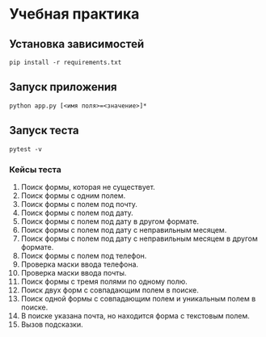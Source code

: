 # Учебная практика
## Установка зависимостей
`pip install -r requirements.txt`
## Запуск приложения
`python app.py [<имя поля>=<значение>]*`
## Запуск теста
`pytest -v`
### Кейсы теста
1. Поиск формы, которая не существует.
2. Поиск формы с одним полем.
3. Поиск формы с полем под почту.
4. Поиск формы с полем под дату.
5. Поиск формы с полем под дату в другом формате.
6. Поиск формы с полем под дату с неправильным месяцем.
7. Поиск формы с полем под дату с неправильным месяцем в другом формате.
8. Поиск формы с полем под телефон.
9. Проверка маски ввода телефона.
10. Проверка маски ввода почты.
11. Поиск формы с тремя полями по одному полю.
12. Поиск двух форм с совпадающим полем в поиске.
13. Поиск одной формы с совпадающим полем и уникальным полем в поиске.
14. В поиске указана почта, но находится форма с текстовым полем.
15. Вызов подсказки.
